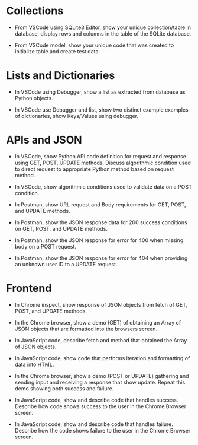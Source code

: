 # Collections

- From VSCode using SQLite3 Editor, show your unique collection/table in database, display rows and columns in the table of the SQLite database.

- From VSCode model, show your unique code that was created to initialize table and create test data.

# Lists and Dictionaries

- In VSCode using Debugger, show a list as extracted from database as Python objects.

- In VSCode use Debugger and list, show two distinct example examples of dictionaries, show Keys/Values using debugger.

# APIs and JSON

- In VSCode, show Python API code definition for request and response using GET, POST, UPDATE methods. Discuss algorithmic condition used to direct request to appropriate Python method based on request method.


- In VSCode, show algorithmic conditions used to validate data on a POST condition.


- In Postman, show URL request and Body requirements for GET, POST, and UPDATE methods.


- In Postman, show the JSON response data for 200 success conditions on GET, POST, and UPDATE methods.


- In Postman, show the JSON response for error for 400 when missing body on a POST request.

- In Postman, show the JSON response for error for 404 when providing an unknown user ID to a UPDATE request.

# Frontend

- In Chrome inspect, show response of JSON objects from fetch of GET, POST, and UPDATE methods.

- In the Chrome browser, show a demo (GET) of obtaining an Array of JSON objects that are formatted into the browsers screen.

- In JavaScript code, describe fetch and method that obtained the Array of JSON objects.

- In JavaScript code, show code that performs iteration and formatting of data into HTML.

- In the Chrome browser, show a demo (POST or UPDATE) gathering and sending input and receiving a response that show update. Repeat this demo showing both success and failure.


- In JavaScript code, show and describe code that handles success. Describe how code shows success to the user in the Chrome Browser screen.


- In JavaScript code, show and describe code that handles failure. Describe how the code shows failure to the user in the Chrome Browser screen.

